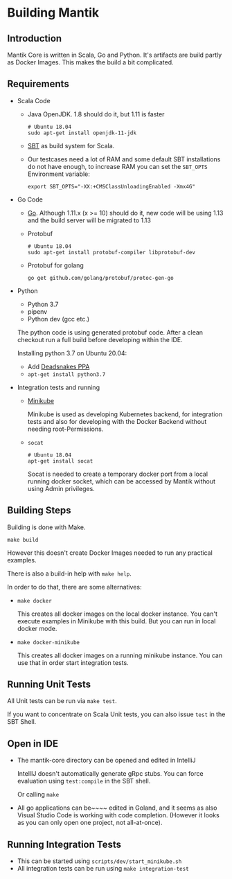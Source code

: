 Building Mantik
===============

Introduction
------------
Mantik Core is written in Scala, Go and Python. It's artifacts are build partly as Docker Images. 
This makes the build a bit complicated. 

Requirements
------------

* Scala Code
    * Java OpenJDK. 1.8 should do it, but 1.11 is faster

      ```
      # Ubuntu 18.04
      sudo apt-get install openjdk-11-jdk
      ```
  
    * [SBT](https://www.scala-sbt.org/download.html) as build system for Scala.
    
    * Our testcases need a lot of RAM and some default SBT installations do not have enough, to increase RAM
      you can set the `SBT_OPTS` Environment variable:
      
      ```
      export SBT_OPTS="-XX:+CMSClassUnloadingEnabled -Xmx4G"
      ```

* Go Code

    * [Go](https://golang.org/dl/). Although 1.11.x (x >= 10) should do it, new code will be using 1.13
      and the build server will be migrated to 1.13
    * Protobuf

      ```
      # Ubuntu 18.04
      sudo apt-get install protobuf-compiler libprotobuf-dev
      ```
      
    * Protobuf for golang

      ```
      go get github.com/golang/protobuf/protoc-gen-go
      ```
      
* Python
     
     - Python 3.7
     - pipenv
     - Python dev (gcc etc.)
     
     The python code is using generated protobuf code. After a clean checkout
     run a full build before developing within the IDE.
     
     Installing python 3.7 on Ubuntu 20.04:
     
     - Add [Deadsnakes PPA](https://launchpad.net/~deadsnakes/+archive/ubuntu/ppa)
     - `apt-get install python3.7`

* Integration tests and running
    * [Minikube](https://kubernetes.io/docs/tasks/tools/install-minikube/)
    
      Minikube is used as developing Kubernetes backend, for integration tests
      and also for developing with the Docker Backend without needing root-Permissions.
      
    * `socat`
    
      ```
      # Ubuntu 18.04
      apt-get install socat
      ```
      
      Socat is needed to create a temporary docker port from a local running docker socket, which can be accessed
      by Mantik without using Admin privileges. 
      
Building Steps
--------------

Building is done with Make.

   `make build`
   
However this doesn't create Docker Images needed to run any practical examples.

There is also a build-in help with `make help`.

In order to do that, there are some alternatives:

   * `make docker`
   
      This creates all docker images on the local docker instance. You can't execute examples in Minikube with this build.
      But you can run in local docker mode.
      
   * `make docker-minikube`
   
      This creates all docker images on a running minikube instance. You can use that in order start integration tests.


Running Unit Tests
------------------

All Unit tests can be run via `make test`.

If you want to concentrate on Scala Unit tests, you can also issue `test` in the SBT Shell.

Open in IDE
-----------

* The mantik-core directory can be opened and edited in IntelliJ
  
  IntellIJ doesn't automatically generate gRpc stubs. You can force evaluation using `test:compile` in the SBT shell.
  
  Or calling `make`  
  
* All go applications can be~~~~ edited in Goland, and it seems as also Visual Studio Code is working with code completion.
  (However it looks as you can only open one project, not all-at-once).


Running Integration Tests
-------------------------

* This can be started using `scripts/dev/start_minikube.sh`
* All integration tests can be run using `make integration-test`

          